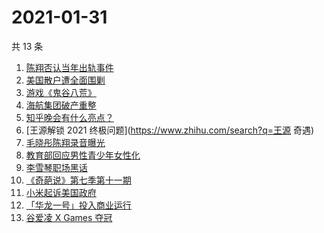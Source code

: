 # 2021-01-31

共 13 条

<!-- BEGIN ZHIHUSEARCH -->
<!-- 最后更新时间 Sun Jan 31 2021 07:09:12 GMT+0800 (CST) -->
1. [陈翔否认当年出轨事件](https://www.zhihu.com/search?q=陈翔)
1. [美国散户遭全面围剿](https://www.zhihu.com/search?q=游戏驿站)
1. [游戏《鬼谷八荒》](https://www.zhihu.com/search?q=鬼谷八荒)
1. [海航集团破产重整](https://www.zhihu.com/search?q=海航)
1. [知乎晚会有什么亮点？](https://www.zhihu.com/search?q=知乎晚会)
1. [王源解锁 2021 终极问题](https://www.zhihu.com/search?q=王源 奇遇)
1. [毛晓彤陈翔录音曝光](https://www.zhihu.com/search?q=毛晓彤陈翔录音)
1. [教育部回应男性青少年女性化](https://www.zhihu.com/search?q=男性女性化)
1. [李雪琴职场黑话](https://www.zhihu.com/search?q=李雪琴职场黑话)
1. [《奇葩说》第七季第十一期](https://www.zhihu.com/search?q=奇葩说)
1. [小米起诉美国政府](https://www.zhihu.com/search?q=小米)
1. [「华龙一号」投入商业运行](https://www.zhihu.com/search?q=华龙一号)
1. [谷爱凌 X Games 夺冠](https://www.zhihu.com/search?q=谷爱凌)
<!-- END ZHIHUSEARCH -->
